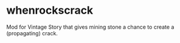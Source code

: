 # whenrockscrack
Mod for Vintage Story that gives mining stone a chance to create a (propagating) crack.
